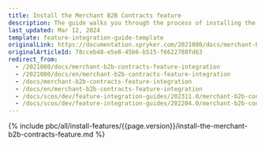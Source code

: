 ```yaml
---
title: Install the Merchant B2B Contracts feature
description: The guide walks you through the process of installing the Merchant Contracts feature into the project.
last_updated: Mar 12, 2024
template: feature-integration-guide-template
originalLink: https://documentation.spryker.com/2021080/docs/merchant-b2b-contracts-feature-integration
originalArticleId: 78cceb48-e5e8-45b6-b515-f6622788fd63
redirect_from:
  - /2021080/docs/merchant-b2b-contracts-feature-integration
  - /2021080/docs/en/merchant-b2b-contracts-feature-integration
  - /docs/merchant-b2b-contracts-feature-integration
  - /docs/en/merchant-b2b-contracts-feature-integration
  - /docs/scos/dev/feature-integration-guides/202311.0/merchant-b2b-contracts-feature-integration.html
  - /docs/scos/dev/feature-integration-guides/202204.0/merchant-b2b-contracts-feature-integration.html
---
```


{% include pbc/all/install-features/{{page.version}}/install-the-merchant-b2b-contracts-feature.md %} <!-- To edit, see /_includes/pbc/all/install-features/202404.0/install-the-merchant-b2b-contracts-feature.md -->
